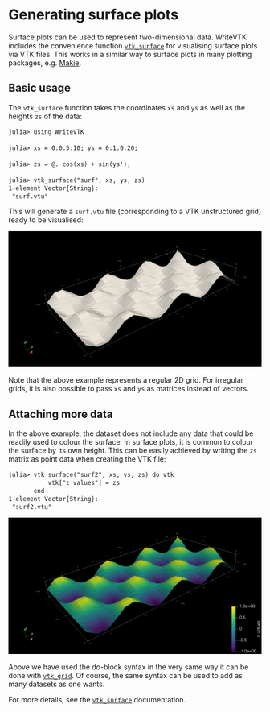 # Generating surface plots

Surface plots can be used to represent two-dimensional data.
WriteVTK includes the convenience function [`vtk_surface`](@ref) for
visualising surface plots via VTK files.
This works in a similar way to surface plots in many plotting packages, e.g.
[Makie](https://makie.juliaplots.org/stable/examples/plotting_functions/surface/).

## Basic usage

The `vtk_surface` function takes the coordinates `xs` and `ys` as well as the
heights `zs` of the data:

```jldoctest surface
julia> using WriteVTK

julia> xs = 0:0.5:10; ys = 0:1.0:20;

julia> zs = @. cos(xs) + sin(ys');

julia> vtk_surface("surf", xs, ys, zs)
1-element Vector{String}:
 "surf.vtu"
```

This will generate a `surf.vtu` file (corresponding to a VTK unstructured grid)
ready to be visualised:

![Visualisation of basic surface plot.](surface_basic.png)

Note that the above example represents a regular 2D grid.
For irregular grids, it is also possible to pass `xs` and `ys` as matrices
instead of vectors.

## Attaching more data

In the above example, the dataset does not include any data that could be
readily used to colour the surface.
In surface plots, it is common to colour the surface by its own height.
This can be easily achieved by writing the `zs` matrix as point data when
creating the VTK file:

```jldoctest surface
julia> vtk_surface("surf2", xs, ys, zs) do vtk
           vtk["z_values"] = zs
       end
1-element Vector{String}:
 "surf2.vtu"
```

![Visualisation of surface plot with colours.](surface_colours.png)

Above we have used the do-block syntax in the very same way it can be done with
[`vtk_grid`](@ref).
Of course, the same syntax can be used to add as many datasets as one wants.

For more details, see the [`vtk_surface`](@ref) documentation.
